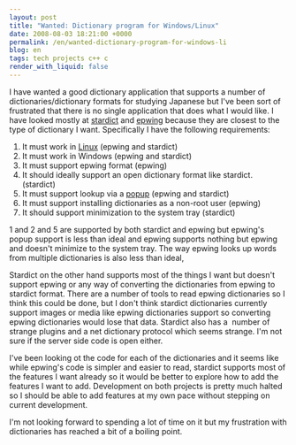 ```yaml
---
layout: post
title: "Wanted: Dictionary program for Windows/Linux"
date: 2008-08-03 18:21:00 +0000
permalink: /en/wanted-dictionary-program-for-windows-li
blog: en
tags: tech projects c++ c
render_with_liquid: false
---
```


I have wanted a good dictionary application that supports a number of dictionaries/dictionary formats for studying Japanese but I've been sort of frustrated that there is no single application that does what I would like. I have looked mostly at [stardict](http://stardict.sourceforge.net/) and [epwing](http://epwing.sourceforge.net/) because they are closest to the type of dictionary I want. Specifically I have the following requirements:

1. It must work in [Linux](http://en.wikipedia.org/wiki/Linux) (epwing and stardict)
2. It must work in Windows (epwing and stardict)
3. It must support epwing format (epwing)
4. It should ideally support an open dictionary format like stardict. (stardict)
5. It must support lookup via a [popup](http://stardict.sourceforge.net/images/stardict03e.gif) (epwing and stardict)
6. It must support installing dictionaries as a non-root user (epwing)
7. It should support minimization to the system tray (stardict)

1 and 2 and 5 are supported by both stardict and epwing but epwing's popup support is less than ideal and epwing supports nothing but epwing and doesn't minimize to the system tray. The way epwing looks up words from multiple dictionaries is also less than ideal,

Stardict on the other hand supports most of the things I want but doesn't support epwing or any way of converting the dictionaries from epwing to stardict format. There are a number of tools to read epwing dictionaries so I think this could be done, but I don't think stardict dictionaries currently support images or media like epwing dictionaries support so converting epwing dictionaries would lose that data. Stardict also has a  number of strange plugins and a net dictionary protocol which seems strange. I'm not sure if the server side code is open either.

I've been looking ot the code for each of the dictionaries and it seems like while epwing's code is simpler and easier to read, stardict supports most of the features I want already so it would be better to explore how to add the features I want to add. Development on both projects is pretty much halted so I should be able to add features at my own pace without stepping on current development.

I'm not looking forward to spending a lot of time on it but my frustration with dictionaries has reached a bit of a boiling point.
